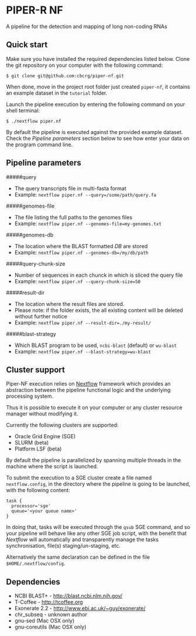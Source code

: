 PIPER-R NF
==========

A pipeline for the detection and mapping of long non-coding RNAs


Quick start
-----------

Make sure you have installed the required dependencies listed below. 
Clone the git repository on your computer with the following command: 

    $ git clone git@github.com:cbcrg/piper-nf.git


When done, move in the project root folder just created `piper-nf`, 
it contains an example dataset in the `tutorial` folder. 

Launch the pipeline execution by entering the following command 
on your shell terminal:

    $ ./nextflow piper.nf

By default the pipeline is executed against the provided example dataset. Check the *Pipeline parameters* section below
to see how enter your data on the program command line.

Pipeline parameters
-------------------

#####query

  * The query transcripts file in multi-fasta format
  * Example: `nextflow piper.nf --query=/some/path/query.fa`

#####genomes-file

  * The file listing the full paths to the genomes files
  * Example: `nextflow piper.nf --genomes-file=my-genomes.txt`


#####genomes-db

  * The location where the BLAST formatted *DB* are stored
  * Example: `nextflow piper.nf --genomes-db=/my/db/path`


#####query-chunk-size

  * Number of sequences in each chunck in which is sliced the query file
  * Example: `nextflow piper.nf --query-chunk-size=50`


#####result-dir

  * The location where the result files are stored.
  * Please note: if the folder exists, the all existing content will be deleted without further notice
  * Example: `nextflow piper.nf --result-dir=./my-result/`


#####blast-strategy

  * Which BLAST program to be used, `ncbi-blast` (default) or `wu-blast`
  * Example: `nextflow piper.nf --blast-strategy=wu-blast`



Cluster support
---------------

Piper-NF execution relies on [Nextflow](http://nextflow-project.org) framework which provides an abstraction between
the pipeline functional logic and the underlying processing system.

Thus it is possible to execute it on your computer or any cluster resource
manager without modifying it.

Currently the following clusters are supported:

  + Oracle Grid Engine (SGE)
  + SLURM (beta)
  + Platform LSF (beta)


By default the pipeline is parallelized by spanning multiple threads in the machine where the script is launched.

To submit the execution to a SGE cluster create a file named `nextflow.config`, in the directory
where the pipeline is going to be launched, with the following content:

    task {
      processor='sge'
      queue='<your queue name>'
    }

In doing that, tasks will be executed through the `qsub` SGE command, and so your pipeline will behave like any
other SGE job script, with the benefit that *Nextflow* will automatically and transparently manage the tasks
synchronisation, file(s) staging/un-staging, etc.

Alternatively the same declaration can be defined in the file `$HOME/.nextflow/config`.

Dependencies
------------
 
 * NCBI BLAST+ - http://blast.ncbi.nlm.nih.gov/
 * T-Coffee - http://tcoffee.org
 * Exonerate 2.2 - http://www.ebi.ac.uk/~guy/exonerate/ 
 * chr_subseq - unknown author 
 * gnu-sed (Mac OSX only)
 * gnu-coreutils (Mac OSX only)
